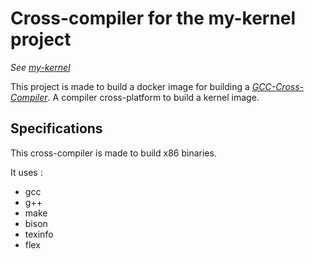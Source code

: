 # Cross-compiler for the my-kernel project

*See [my-kernel](https://github.com/jean-serge/my-kernel)*

This project is made to build a docker image for building a [*GCC-Cross-Compiler*](http://wiki.osdev.org/GCC_Cross_Compiler). A compiler cross-platform to build a kernel image.

## Specifications

This cross-compiler is made to build x86 binaries.

It uses :
+ gcc
+ g++
+ make
+ bison
+ texinfo
+ flex
